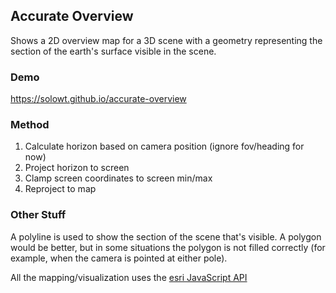 ## Accurate Overview

Shows a 2D overview map for a 3D scene with a geometry representing the section of the earth's surface visible in the scene.

### Demo

https://solowt.github.io/accurate-overview

### Method

1. Calculate horizon based on camera position (ignore fov/heading for now)
2. Project horizon to screen
3. Clamp screen coordinates to screen min/max
4. Reproject to map

### Other Stuff

A polyline is used to show the section of the scene that's visible.  A polygon would be better, but in some situations the polygon is not filled correctly (for example, when the camera is pointed at either pole).

All the mapping/visualization uses the [esri JavaScript API](https://developers.arcgis.com/javascript/)